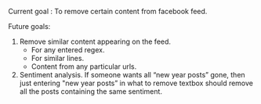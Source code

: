Current goal : To remove certain content from facebook feed.

Future goals: 
1. Remove similar content appearing on the feed. 
	* For any entered regex.
	* For similar lines.
	* Content from any particular urls.
2. Sentiment analysis.
	If someone wants all “new year posts” gone, then just entering "new year posts” in what to remove textbox should remove all the posts containing the same sentiment.